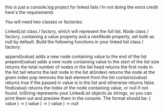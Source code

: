 this is just a console.log project for linked lists
i'm not doing the extra credit
here's the requirements

You will need two classes or factories:

LinkedList class / factory, which will represent the full list.
Node class / factory, containing a value property and a nextNode property, set both as null by default.
Build the following functions in your linked list class / factory:

append(value) adds a new node containing value to the end of the list
prepend(value) adds a new node containing value to the start of the list
size returns the total number of nodes in the list
head returns the first node in the list
tail returns the last node in the list
at(index) returns the node at the given index
pop removes the last element from the list
contains(value) returns true if the passed in value is in the list and otherwise returns false.
find(value) returns the index of the node containing value, or null if not found.
toString represents your LinkedList objects as strings, so you can print them out and preview them in the console. The format should be: ( value ) -> ( value ) -> ( value ) -> null